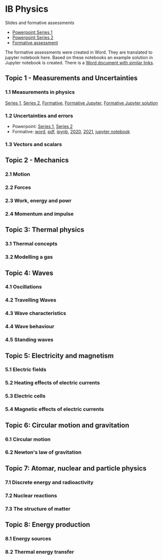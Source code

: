 # IB Physics

Slides and formative assessments

- [Powerpoint Series 1](https://drive.google.com/open?id=18wEXWMASSTrLhjrVwzVrZImc5bLa42V6)
- [Powerpoint Series 2](https://drive.google.com/open?id=1Zi6j8ECYUrJOPDpvYzfvb6Sy_bLPpxW8)
- [Formative assessment](https://drive.google.com/open?id=1rWc4Xtn_aqcqBzV5mtkMf3cUWCNbINXm)

The formative assessments were created in Word. They are translated to jupyter notebook here. Based on these notebooks an example solution in Jupyter notebook is created. There is a [Word document with similar links](https://drive.google.com/file/d/1tINJtPGmdBGhy6ZH608g_bMzFcfzFqH9/view?usp=sharing).

## Topic 1 - Measurements and Uncertainties
### 1.1 Measurements in physics

[Series 1](), [Series 2](), [Formative](), [Formative Jupyter](), [Formative Jupyter solution]()

### 1.2 Uncertainties and errors

- Powerpoint: [Series 1](), [Series 2]()
- Formative: [word](), [pdf](), [ipynb](), [2020](), [2021](), [jupyter notebook]()

### 1.3 Vectors and scalars

## Topic 2 - Mechanics
### 2.1 Motion

### 2.2 Forces

### 2.3 Work, energy and powr

### 2.4 Momentum and impulse

## Topic 3: Thermal physics
### 3.1 Thermal concepts

### 3.2 Modelling a gas

## Topic 4: Waves
### 4.1 Oscillations

### 4.2 Travelling Waves

### 4.3 Wave characteristics

### 4.4 Wave behaviour

### 4.5 Standing waves

## Topic 5: Electricity and magnetism
### 5.1 Electric fields

### 5.2 Heating effects of electric currents

### 5.3 Electric cells

### 5.4 Magnetic effects of electric currents

## Topic 6: Circular motion and gravitation
### 6.1 Circular motion

### 6.2 Newton's law of gravitation

## Topic 7: Atomar, nuclear and particle physics
### 7.1 Discrete energy and radioactivity

### 7.2 Nuclear reactions

### 7.3 The structure of matter

## Topic 8: Energy production
### 8.1 Energy sources

### 8.2 Thermal energy transfer
